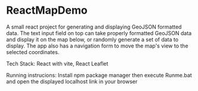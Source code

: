 # ReactMapDemo

A small react project for generating and displaying GeoJSON formatted data. The text input field on top can take properly formatted GeoJSON data and display it on the map below, or randomly generate a set of data to display. The app also has a navigation form to move the map's view to the selected coordinates.

Tech Stack: React with vite, React Leaflet

Running instrucions: Install npm package manager then execute Runme.bat and open the displayed localhost link in your browser

